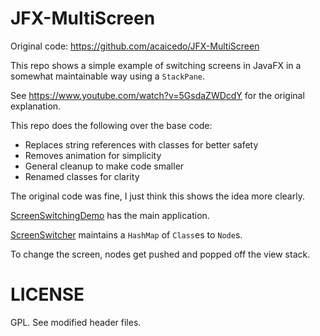JFX-MultiScreen
===============

Original code: https://github.com/acaicedo/JFX-MultiScreen

This repo shows a simple example of switching screens in JavaFX in a somewhat maintainable way using a `StackPane`.

See https://www.youtube.com/watch?v=5GsdaZWDcdY for the original explanation.

This repo does the following over the base code:

- Replaces string references with classes for better safety
- Removes animation for simplicity
- General cleanup to make code smaller
- Renamed classes for clarity

The original code was fine, I just think this shows the idea more clearly.

<a href="https://github.com/fearofcode/JFX-MultiScreen-Simplified/blob/master/ScreensFramework/src/screensframework/ScreenSwitchingDemo.java">ScreenSwitchingDemo</a> has the main application.

<a href="https://github.com/fearofcode/JFX-MultiScreen-Simplified/blob/master/ScreensFramework/src/screensframework/ScreenSwitcher.java">ScreenSwitcher</a> maintains a `HashMap` of `Class`es to `Node`s.

To change the screen, nodes get pushed and popped off the view stack.

LICENSE
======

GPL. See modified header files.